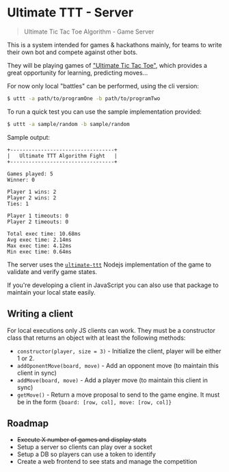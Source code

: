 # Ultimate TTT - Server
> Ultimate Tic Tac Toe Algorithm - Game Server

This is a system intended for games & hackathons mainly, for teams to write their own bot and compete against other bots.

They will be playing games of ["Ultimate Tic Tac Toe"](https://mathwithbaddrawings.com/2013/06/16/ultimate-tic-tac-toe/), which provides a great opportunity for learning, predicting moves...

For now only local "battles" can be performed, using the cli version:

```bash
$ uttt -a path/to/programOne -b path/to/programTwo
```

To run a quick test you can use the sample implementation provided:

```bash
$ uttt -a sample/random -b sample/random
```

Sample output:

```
+----------------------------------+
|   Ultimate TTT Algorithm Fight   |
+----------------------------------+

Games played: 5
Winner: 0

Player 1 wins: 2
Player 2 wins: 2
Ties: 1

Player 1 timeouts: 0
Player 2 timeouts: 0

Total exec time: 10.68ms
Avg exec time: 2.14ms
Max exec time: 4.12ms
Min exec time: 0.64ms
```

The server uses the [`ultimate-ttt`](https://github.com/aurbano/ultimate-ttt) Nodejs implementation of the game to validate and verify game states.

If you're developing a client in JavaScript you can also use that package to maintain your local state easily.

## Writing a client

For local executions only JS clients can work. They must be a constructor class that returns an object with at least the following methods:

* `constructor(player, size = 3)` - Initialize the client, player will be either 1 or 2.
* `addOponentMove(board, move)` - Add an opponent move (to maintain this client in sync)
* `addMove(board, move)` - Add a player move (to maintain this client in sync)
* `getMove()` - Return a move proposal to send to the game engine. It must be in the form `{board: [row, col], move: [row, col]}`

## Roadmap

* <del>Execute X number of games and display stats</del>
* Setup a server so clients can play over a socket
* Setup a DB so players can use a token to identify
* Create a web frontend to see stats and manage the competition